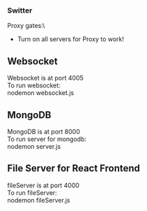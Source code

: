 ### Switter

Proxy gates:\
* Turn on all servers for Proxy to work!

## Websocket
Websocket is at port 4005\
To run websocket:\
nodemon websocket.js


## MongoDB
MongoDB is at port 8000\
To run server for mongodb:\
nodemon server.js

## File Server for React Frontend
fileServer is at port 4000\
To run fileServer:\
nodemon fileServer.js